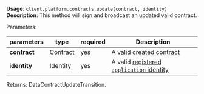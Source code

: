 **Usage**: `client.platform.contracts.update(contract, identity)`
**Description**: This method will sign and broadcast an updated valid contract.

Parameters:

| parameters                | type      | required       | Description                                                                   |
|---------------------------|-----------|----------------| ------------------------------------------------------------------------------|
| **contract**              | Contract  | yes            | A valid [created contract](/platform/contracts/create.md)                     |
| **identity**              | Identity  | yes            | A valid [registered `application` identity](/platform/identities/register.md) |

Returns: DataContractUpdateTransition.
